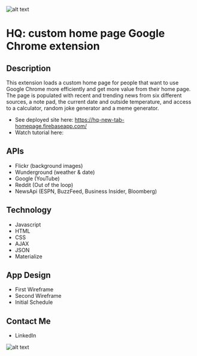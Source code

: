 ![alt text](http://www.hqraleigh.com/public/hq-raleigh-theme/images/hq-logo-black.png "Logo")  
# HQ:  custom home page Google Chrome extension

## Description
This extension loads a custom home page for people that want to use Google Chrome more efficiently and get more value from their home page.  
The page is populated with recent and trending news from six different sources, a note pad, the current date and outside temperature, and access to a calculator, random joke generator and a meme generator.

* See deployed site here:  https://hq-new-tab-homepage.firebaseapp.com/
* Watch tutorial here:

## APIs
* Flickr  (background images)
* Wunderground  (weather & date)
* Google  (YouTube)
* Reddit  (Out of the loop)
* NewsApi  (ESPN, BuzzFeed, Business Insider, Bloomberg)

## Technology
* Javascript
* HTML
* CSS
* AJAX
* JSON
* Materialize

## App Design
* First Wireframe
* Second Wireframe
* Initial Schedule

## Contact Me
* LinkedIn

![alt text](https://lh3.googleusercontent.com/TVicHrYb31wzL_nscznt9bP8MHthi_xefSk8jgcjYTCWmgUREe5w7rRbXypoTFGVGYUM5NibaZo=s1280-h800-e365-rw "Screen shot")
